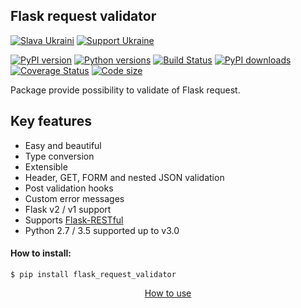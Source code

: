 ## Flask request validator

[![Slava Ukraini](https://img.shields.io/badge/Slava-Ukraini-FFD500?style=flat&labelColor=005BBB)](https://bank.gov.ua/en/news/all/natsionalniy-bank-vidkriv-spetsrahunok-dlya-zboru-koshtiv-na-potrebi-armiyi) [![Support Ukraine](https://img.shields.io/badge/Support-Ukraine-FFD500?style=flat&labelColor=005BBB)](https://opensource.fb.com/support-ukraine)

[![PyPI version](https://img.shields.io/pypi/v/flask_request_validator.svg?logo=pypi&logoColor=FFE200)](https://pypi.org/project/flask-request-validator/)
[![Python versions](https://img.shields.io/pypi/pyversions/flask_request_validator.svg?logo=python&logoColor=81B441)](https://pypi.org/project/flask-request-validator/)
[![Build Status](https://img.shields.io/travis/d-ganchar/flask_request_validator/master?label=Travis%20CI&logo=travis)](https://www.travis-ci.com/github/d-ganchar/flask_request_validator)
[![PyPI downloads](https://img.shields.io/pypi/dm/flask_request_validator.svg?logo=docusign&logoColor=FFE200)](https://pypi.org/project/flask-request-validator/)
[![Coverage Status](https://img.shields.io/coveralls/d-ganchar/flask_request_validator/badge.svg?branch=master&logo=google-analytics)](https://coveralls.io/github/d-ganchar/flask_request_validator?branch=master)
[![Code size](https://img.shields.io/github/languages/code-size/d-ganchar/flask_request_validator.svg?logo=Dropbox&logoColor=ACD2F6)](https://github.com/d-ganchar/flask_request_validator)


Package provide possibility to validate of Flask request.

Key features
------------
- Easy and beautiful
- Type conversion
- Extensible
- Header, GET, FORM and nested JSON validation
- Post validation hooks
- Custom error messages
- Flask v2 / v1 support
- Supports [Flask-RESTful](https://flask-restful.readthedocs.io/en/latest/)
- Python 2.7 / 3.5 supported up to v3.0

#### How to install:

```
$ pip install flask_request_validator
```

<p style="text-align:center">
    <a href="https://github.com/d-ganchar/flask_request_validator/wiki">How to use</a>
</p>
